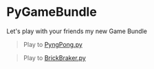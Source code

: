 # PyGameBundle
Let's play with your friends my new Game Bundle

> Play to [PyngPong.py](https://github.com/avorio-dev/PyGameBundle/blob/main/PyngPong/PyngPong.py)

> Play to [BrickBraker.py]()